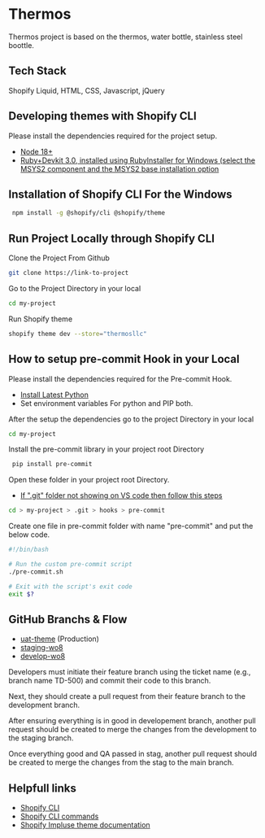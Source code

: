 
# Thermos

Thermos project is based on the thermos, water bottle, stainless steel boottle.

## Tech Stack

Shopify Liquid, HTML, CSS, Javascript, jQuery



## Developing themes with Shopify CLI

Please install the dependencies required for the project setup.
 - [Node 18+ ](https://nodejs.org/en/download)
 - [Ruby+Devkit 3.0, installed using RubyInstaller for Windows (select the MSYS2 component and the MSYS2 base installation option](https://www.ruby-lang.org/en/)

 ## Installation of Shopify CLI For the Windows

 ```bash
  npm install -g @shopify/cli @shopify/theme
```
## Run Project Locally through Shopify CLI

Clone the Project From Github 
```bash
git clone https://link-to-project
```
Go to the Project Directory in your local 
```bash
cd my-project
```
Run Shopify theme 
```bash
shopify theme dev --store="thermosllc"
```
## How to setup pre-commit Hook in your Local 
Please install the dependencies required for the Pre-commit Hook.
- [Install Latest Python](https://www.python.org/downloads/)
- Set environment variables For python and PIP both.

After the setup the dependencies go to the project Directory in your local
```bash
cd my-project
```
Install the pre-commit library in your project root Directory
```bash
 pip install pre-commit
```
Open these folder in your project root Directory.
- [If ".git" folder not showing on VS code then follow this steps](https://stackoverflow.com/questions/40818354/visual-studio-code-git-folder-file-hidden)
```bash
cd > my-project > .git > hooks > pre-commit
```
Create one file in pre-commit folder with name "pre-commit" and put the below code.
```bash
#!/bin/bash

# Run the custom pre-commit script
./pre-commit.sh

# Exit with the script's exit code
exit $?
```

## GitHub Branchs & Flow
- [uat-theme](https://github.com/codal/thermos-sp/tree/uat-theme) (Production)
- [staging-wo8](https://github.com/codal/thermos-sp/tree/staging-wo8)
- [develop-wo8](https://github.com/codal/thermos-sp/tree/develop-wo8)

Developers must initiate their feature branch using the ticket name (e.g., branch name TD-500) and commit their code to this branch. 

Next, they should create a pull request from their feature branch to the development branch. 

After ensuring everything is in good in developement branch, another pull request should be created to merge the changes from the development to the staging branch.

Once everything good and QA passed in stag, another pull request should be created to merge the changes from the stag to the main branch.
## Helpfull links 

- [Shopify CLI](https://shopify.dev/docs/api/shopify-cli)
- [Shopify CLI commands](https://shopify.dev/docs/api/shopify-cli/theme)
- [Shopify Impluse theme documentation ](https://help.archetypethemes.co/)

